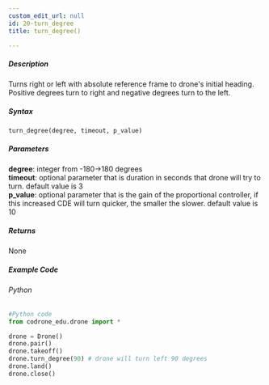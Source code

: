 ```yaml
---
custom_edit_url: null
id: 20-turn_degree
title: turn_degree()

---
```


##### Description

Turns right or left with absolute reference frame to drone's initial heading. Positive degrees turn to right and negative degrees turn to the left.


##### Syntax
```turn_degree(degree, timeout, p_value)```

##### Parameters
**degree**: integer from -180->180 degrees <br /> 
**timeout**: optional parameter that is duration in seconds that drone will try to turn. default value is 3 <br /> 
**p_value**: optional parameter that is the gain of the proportional controller, if this increased CDE will turn quicker, the smaller the slower. default value is 10 <br /> 

##### Returns

None

##### Example Code
###### Python
```python
#Python code
from codrone_edu.drone import *

drone = Drone()
drone.pair()
drone.takeoff()
drone.turn_degree(90) # drone will turn left 90 degrees
drone.land()
drone.close()
```